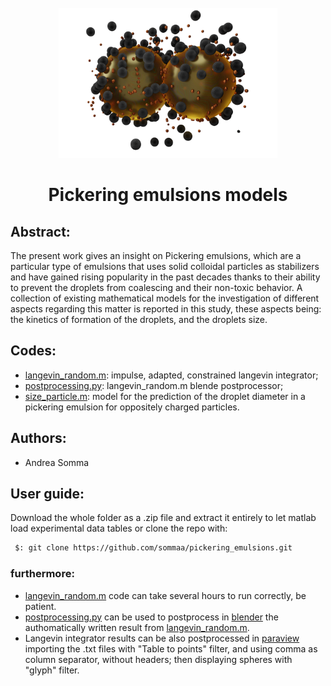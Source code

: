 <!-- PROJECT LOGO -->
<br />
<div align="center">
  <a href="https://github.com/grouptwentynine/Pickering_emulsions">
    <img src="PE_image.png" alt="Logo" width="350" height="240">
  </a>
      <br />
    <h1 align="center">Pickering emulsions models</h3>
</div>

## Abstract:
The present work gives an insight on Pickering emulsions, which are a particular type of emulsions that uses solid colloidal particles as stabilizers and have gained rising popularity in the past decades thanks to their ability to prevent the droplets from coalescing and their non-toxic behavior. 
A collection of existing mathematical models for the investigation of different aspects regarding this matter is reported in this study, these aspects being: the kinetics of formation of the droplets, and the droplets size.

## Codes:
  - [langevin_random.m](https://github.com/sommaa/pickering_emulsions/blob/main/scripts/langevin_random.m): impulse, adapted, constrained langevin integrator;
  - [postprocessing.py](https://github.com/sommaa/pickering_emulsions/blob/main/scripts/postprocessing.py): langevin_random.m blende postprocessor;
  - [size_particle.m](https://github.com/sommaa/pickering_emulsions/blob/main/scripts/size_droplet.m): model for the prediction of the droplet diameter in a pickering emulsion for oppositely charged particles.

## Authors:
- Andrea Somma

## User guide:
Download the whole folder as a .zip file and extract it entirely to let matlab load experimental data tables or clone the repo with:
  ```bash
   $: git clone https://github.com/sommaa/pickering_emulsions.git
  ```
### furthermore:
- [langevin_random.m](https://github.com/sommaa/pickering_emulsions/blob/main/scripts/langevin_random.m) code can take several hours to run correctly, be patient.
- [postprocessing.py](https://github.com/sommaa/pickering_emulsions/blob/main/scripts/postprocessing.py) can be used to postprocess in [blender](https://www.blender.org/) the authomatically written result from [langevin_random.m](https://github.com/sommaa/pickering_emulsions/blob/main/scripts/langevin_random.m).
- Langevin integrator results can be also postprocessed in [paraview](https://www.paraview.org/) importing the .txt files with "Table to points" filter, and using comma as column separator, without headers; then displaying spheres with "glyph" filter.
